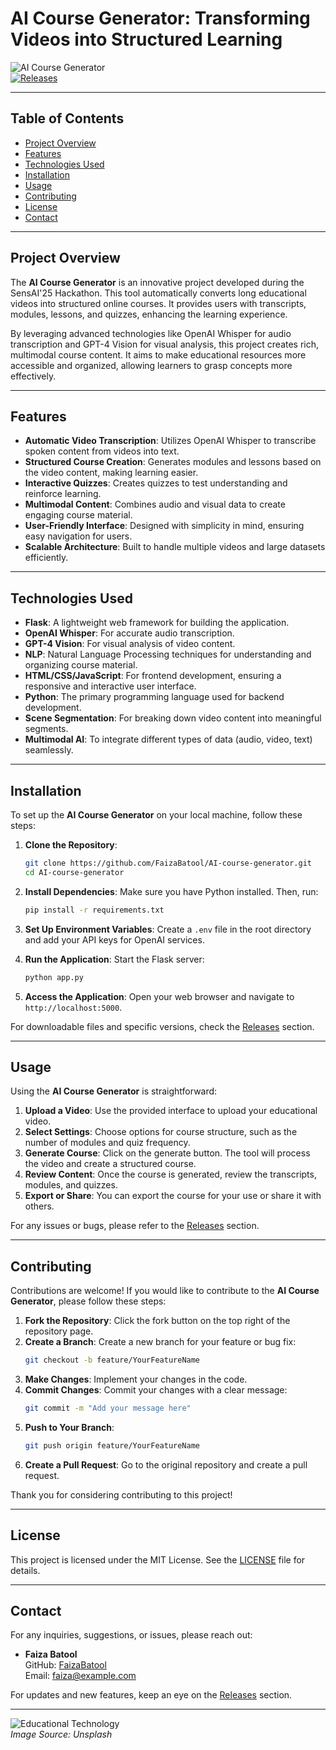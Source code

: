# AI Course Generator: Transforming Videos into Structured Learning

![AI Course Generator](https://img.shields.io/badge/AI%20Course%20Generator-v1.0-brightgreen)  
[![Releases](https://img.shields.io/badge/Releases-Check%20Here-blue)](https://github.com/FaizaBatool/AI-course-generator/releases)

---

## Table of Contents

- [Project Overview](#project-overview)
- [Features](#features)
- [Technologies Used](#technologies-used)
- [Installation](#installation)
- [Usage](#usage)
- [Contributing](#contributing)
- [License](#license)
- [Contact](#contact)

---

## Project Overview

The **AI Course Generator** is an innovative project developed during the SensAI'25 Hackathon. This tool automatically converts long educational videos into structured online courses. It provides users with transcripts, modules, lessons, and quizzes, enhancing the learning experience.

By leveraging advanced technologies like OpenAI Whisper for audio transcription and GPT-4 Vision for visual analysis, this project creates rich, multimodal course content. It aims to make educational resources more accessible and organized, allowing learners to grasp concepts more effectively.

---

## Features

- **Automatic Video Transcription**: Utilizes OpenAI Whisper to transcribe spoken content from videos into text.
- **Structured Course Creation**: Generates modules and lessons based on the video content, making learning easier.
- **Interactive Quizzes**: Creates quizzes to test understanding and reinforce learning.
- **Multimodal Content**: Combines audio and visual data to create engaging course material.
- **User-Friendly Interface**: Designed with simplicity in mind, ensuring easy navigation for users.
- **Scalable Architecture**: Built to handle multiple videos and large datasets efficiently.

---

## Technologies Used

- **Flask**: A lightweight web framework for building the application.
- **OpenAI Whisper**: For accurate audio transcription.
- **GPT-4 Vision**: For visual analysis of video content.
- **NLP**: Natural Language Processing techniques for understanding and organizing course material.
- **HTML/CSS/JavaScript**: For frontend development, ensuring a responsive and interactive user interface.
- **Python**: The primary programming language used for backend development.
- **Scene Segmentation**: For breaking down video content into meaningful segments.
- **Multimodal AI**: To integrate different types of data (audio, video, text) seamlessly.

---

## Installation

To set up the **AI Course Generator** on your local machine, follow these steps:

1. **Clone the Repository**:
   ```bash
   git clone https://github.com/FaizaBatool/AI-course-generator.git
   cd AI-course-generator
   ```

2. **Install Dependencies**:
   Make sure you have Python installed. Then, run:
   ```bash
   pip install -r requirements.txt
   ```

3. **Set Up Environment Variables**:
   Create a `.env` file in the root directory and add your API keys for OpenAI services.

4. **Run the Application**:
   Start the Flask server:
   ```bash
   python app.py
   ```

5. **Access the Application**:
   Open your web browser and navigate to `http://localhost:5000`.

For downloadable files and specific versions, check the [Releases](https://github.com/FaizaBatool/AI-course-generator/releases) section.

---

## Usage

Using the **AI Course Generator** is straightforward:

1. **Upload a Video**: Use the provided interface to upload your educational video.
2. **Select Settings**: Choose options for course structure, such as the number of modules and quiz frequency.
3. **Generate Course**: Click on the generate button. The tool will process the video and create a structured course.
4. **Review Content**: Once the course is generated, review the transcripts, modules, and quizzes.
5. **Export or Share**: You can export the course for your use or share it with others.

For any issues or bugs, please refer to the [Releases](https://github.com/FaizaBatool/AI-course-generator/releases) section.

---

## Contributing

Contributions are welcome! If you would like to contribute to the **AI Course Generator**, please follow these steps:

1. **Fork the Repository**: Click the fork button on the top right of the repository page.
2. **Create a Branch**: Create a new branch for your feature or bug fix:
   ```bash
   git checkout -b feature/YourFeatureName
   ```
3. **Make Changes**: Implement your changes in the code.
4. **Commit Changes**: Commit your changes with a clear message:
   ```bash
   git commit -m "Add your message here"
   ```
5. **Push to Your Branch**:
   ```bash
   git push origin feature/YourFeatureName
   ```
6. **Create a Pull Request**: Go to the original repository and create a pull request.

Thank you for considering contributing to this project!

---

## License

This project is licensed under the MIT License. See the [LICENSE](LICENSE) file for details.

---

## Contact

For any inquiries, suggestions, or issues, please reach out:

- **Faiza Batool**  
  GitHub: [FaizaBatool](https://github.com/FaizaBatool)  
  Email: faiza@example.com

For updates and new features, keep an eye on the [Releases](https://github.com/FaizaBatool/AI-course-generator/releases) section.

--- 

![Educational Technology](https://images.unsplash.com/photo-1593642632740-9c6f1a5d3c9b)  
*Image Source: Unsplash*